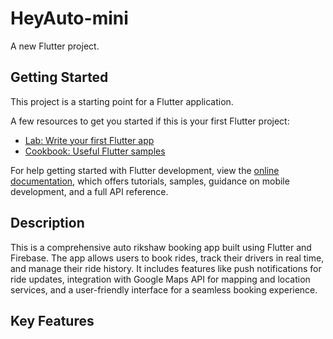 # HeyAuto-mini

A new Flutter project.

## Getting Started

This project is a starting point for a Flutter application.

A few resources to get you started if this is your first Flutter project:

- [Lab: Write your first Flutter app](https://docs.flutter.dev/get-started/codelab)
- [Cookbook: Useful Flutter samples](https://docs.flutter.dev/cookbook)

For help getting started with Flutter development, view the
[online documentation](https://docs.flutter.dev/), which offers tutorials,
samples, guidance on mobile development, and a full API reference.

## Description

This is a comprehensive auto rikshaw booking app built using Flutter and Firebase. The app allows users to book rides, track their drivers in real time, and manage
their ride history. It includes features like push notifications for ride updates, integration with Google Maps API for mapping and location services, and a user-friendly interface for a seamless booking experience.

## Key Features

